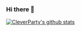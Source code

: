 ### Hi there 👋

[![CleverParty's github stats](https://github-readme-stats.vercel.app/api?username=CleverParty)](https://github.com/anuraghazra/github-readme-stats)
